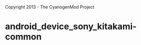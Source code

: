 Copyright 2013 - The CyanogenMod Project

android_device_sony_kitakami-common
================================

